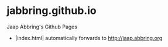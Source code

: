 # jabbring.github.io

Jaap Abbring's Github Pages

* |index.html| automatically forwards to http://jaap.abbring.org
